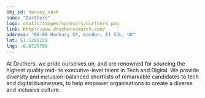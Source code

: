 ```yaml
---
obj_id: harvey_nash
name: "Darthers"
logo: static/images/sponsors/durthers.png
link: http://www.drutherssearch.com/
address: "68-80 Hanbury St, London, E1 5JL, UK"
lat: 51.5200229
lng: -0.0725788
---
```

At Druthers, we pride ourselves on, and are renowned for sourcing the highest quality mid- to executive-level talent in Tech and Digital.  We provide diversity and inclusion-balanced shortlists of remarkable candidates to tech and digital businesses, to help empower organisations to create a diverse and inclusive culture.
